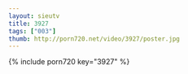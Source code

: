 ```yaml
--- 
layout: sieutv
title: 3927
tags: ["003"]
thumb: http://porn720.net/video/3927/poster.jpg
---
```

{% include porn720 key="3927" %} 
